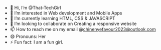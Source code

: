 - 👋 Hi, I’m @That-TechGirl
- 👀 I’m interested in Web development and Mobile Apps
- 🌱 I’m currently learning HTML, CSS & JAVASCRIPT
- 💞️ I’m looking to collaborate on Creating a responsive website
- 📫 How to reach me on my email @chinenyefavour2023@outlook.com
- 😄 Pronouns: Her
- ⚡ Fun fact: I am a fun girl.

<!---
That-TechGirl/That-TechGirl is a ✨ special ✨ repository because its `README.md` (this file) appears on your GitHub profile.
You can click the Preview link to take a look at your changes.
--->
